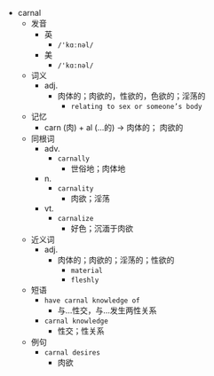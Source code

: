 - carnal
  - 发音
    - 英
      - `/'kɑːnəl/`
    - 美
      - `/'kɑ:nəl/`
  - 词义
    - adj.
      - 肉体的；肉欲的，性欲的，色欲的；淫荡的
        - `relating to sex or someone’s body`
  - 记忆
    - carn (肉) + al (…的) → 肉体的； 肉欲的
  - 同根词
    - adv.
      - `carnally`
        - 世俗地；肉体地
    - n.
      - `carnality`
        - 肉欲；淫荡
    - vt.
      - `carnalize`
        - 好色；沉湎于肉欲
  - 近义词
    - adj.
      - 肉体的；肉欲的；淫荡的；性欲的
        - `material`
        - `fleshly`
  - 短语
    - `have carnal knowledge of`
      - 与…性交，与…发生两性关系 
    - `carnal knowledge`
      - 性交；性关系 
  - 例句
    - `carnal desires`
      - 肉欲


